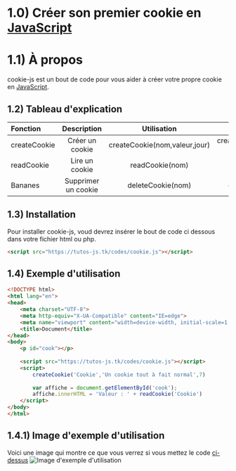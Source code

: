 # 1.0) Créer son premier cookie en [JavaScript][1]

# 1.1) À propos
cookie-js est un bout de code pour vous aider à créer votre propre cookie en [JavaScript][1].

## 1.2) Tableau d'explication
| Fonction | Description | Utilisation | Exemple |
| :--------------- | :--------------------: | :---------------------------: | ------------------------: |
| createCookie     |  Créer un cookie       | createCookie(nom,valeur,jour) | createCookie('Cookie','Un bon gros cookie',7) |
| readCookie       |  Lire un cookie        | readCookie(nom)               |                          readCookie('Cookie') |
| Bananes          |  Supprimer un cookie   | deleteCookie(nom)             |                        deleteCookie('Cookie') |

## 1.3) Installation
Pour installer cookie-js, voud devrez insérer le bout de code ci dessous dans votre fichier html ou php.
```html
<script src="https://tutos-js.tk/codes/cookie.js"></script>
```

## 1.4) Exemple d'utilisation
```html
<!DOCTYPE html>
<html lang="en">
<head>
    <meta charset="UTF-8">
    <meta http-equiv="X-UA-Compatible" content="IE=edge">
    <meta name="viewport" content="width=device-width, initial-scale=1.0">
    <title>Document</title>
</head>
<body>
    <p id="cook"></p>
    
    <script src="https://tutos-js.tk/codes/cookie.js"></script>
    <script>
        createCookie('Cookie','Un cookie tout à fait normal',7)
        
        var affiche = document.getElementById('cook');
        affiche.innerHTML = 'Valeur : ' + readCookie('Cookie')
    </script>
</body>
</html>
```
## 1.4.1) Image d'exemple d'utilisation
Voici une image qui montre ce que vous verrez si vous mettez le code [ci-dessus][2]
![Image d'exemple d'utilisation](https://i.imgur.com/ZqKuDAS.png "Image d'exemple d'utilisation")

[1]: https://www.javascript.com/
[2]: https://github.com/Cedric-X02/js-tutos/blob/main/README.md#14-exemple-dutilisation
